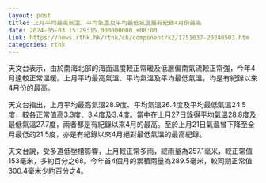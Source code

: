 ```yaml
---
layout: post
title: 上月平均最高氣溫、平均氣溫及平均最低氣溫屬有紀錄4月份最高
date: 2024-05-03 15:29:15.000000000 +08:00
link: https://news.rthk.hk/rthk/ch/component/k2/1751637-20240503.htm
categories: rthk
---
```


天文台表示，由於南海北部的海面溫度較正常暖及低層偏南氣流較正常強，今年4月遠較正常溫暖。上月平均最高氣溫、平均氣溫及平均最低氣溫，均是有紀錄以來4月份的最高。

天文台指出，上月平均最高氣溫28.9度、平均氣溫26.4度及平均最低氣溫24.5度，較各正常值高3.3度、3.4度及3.4度。當中在上月27日錄得平均氣溫28.8度及最低氣溫27.7度，兩者都是有紀錄以來4月的最高。至於上月21日氣溫曾下降至全月最低的21.5度，亦是有紀錄以來4月絕對最低氣溫的最高紀錄。

天文台說，受多道低壓槽影響，上月較正常多雨，總雨量為257.1毫米，較正常值153毫米，多約百分之68。今年首4個月的累積雨量為289.5毫米，較同期正常值300.4毫米少約百分之4。
